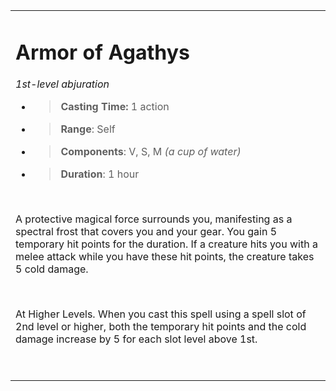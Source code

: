 
<table><tbody><tr class="odd"><td><h1 id="armor-of-agathys"><strong>Armor of Agathys</strong></h1><p><em>1st-level abjuration</em></p><ul><li><blockquote><p><strong>Casting Time:</strong> 1 action</p></blockquote></li><li><blockquote><p><strong>Range</strong>: Self</p></blockquote></li><li><blockquote><p><strong>Components</strong>: V, S, M <em>(a cup of water)</em></p></blockquote></li><li><blockquote><p><strong>Duration</strong>: 1 hour</p></blockquote></li></ul><p> </p><p>A protective magical force surrounds you, manifesting as a spectral frost that covers you and your gear. You gain 5 temporary hit points for the duration. If a creature hits you with a melee attack while you have these hit points, the creature takes 5 cold damage.</p><p> </p><p>At Higher Levels. When you cast this spell using a spell slot of 2nd level or higher, both the temporary hit points and the cold damage increase by 5 for each slot level above 1st.</p><p> </p></td></tr></tbody></table>